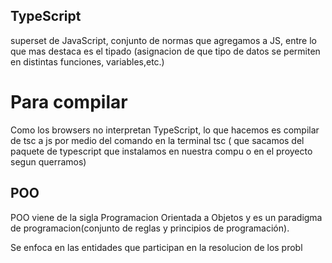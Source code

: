 ## TypeScript

superset de JavaScript, conjunto de normas que agregamos a JS, entre lo que mas destaca es el tipado (asignacion de que tipo de datos se permiten en distintas funciones, variables,etc.)


# Para compilar
Como los browsers no interpretan TypeScript, lo que hacemos es compilar de tsc a js por medio del comando en la terminal tsc ( que sacamos del paquete de typescript que instalamos en nuestra compu o en el proyecto segun querramos)


## POO

POO viene de la sigla Programacion Orientada a Objetos y es un paradigma de programacion(conjunto de reglas y principios de programación).

Se enfoca en las entidades que participan en la resolucion de los probl

